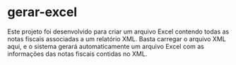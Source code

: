# gerar-excel
Este projeto foi desenvolvido para criar um arquivo Excel contendo todas as notas fiscais associadas a um relatório XML. Basta carregar o arquivo XML aqui, e o sistema gerará automaticamente um arquivo Excel com as informações das notas fiscais contidas no XML.
